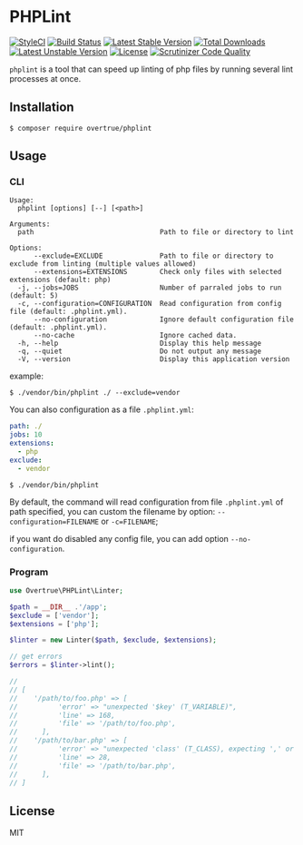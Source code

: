 PHPLint
=======

[![StyleCI](https://styleci.io/repos/64124312/shield)](https://styleci.io/repos/64124312)
[![Build Status](https://travis-ci.org/overtrue/phplint.svg?branch=master)](https://travis-ci.org/overtrue/phplint)
[![Latest Stable Version](https://poser.pugx.org/overtrue/phplint/v/stable.svg)](https://packagist.org/packages/overtrue/phplint) [![Total Downloads](https://poser.pugx.org/overtrue/phplint/downloads.svg)](https://packagist.org/packages/overtrue/phplint) [![Latest Unstable Version](https://poser.pugx.org/overtrue/phplint/v/unstable.svg)](https://packagist.org/packages/overtrue/phplint) [![License](https://poser.pugx.org/overtrue/phplint/license.svg)](https://packagist.org/packages/overtrue/phplint)
[![Scrutinizer Code Quality](https://scrutinizer-ci.com/g/overtrue/phplint/badges/quality-score.png?b=master)](https://scrutinizer-ci.com/g/overtrue/phplint/?branch=master)

`phplint` is a tool that can speed up linting of php files by running several lint processes at once.


## Installation

```shell
$ composer require overtrue/phplint
```

## Usage

### CLI

```shell
Usage:
  phplint [options] [--] [<path>]

Arguments:
  path                               Path to file or directory to lint

Options:
      --exclude=EXCLUDE              Path to file or directory to exclude from linting (multiple values allowed)
      --extensions=EXTENSIONS        Check only files with selected extensions (default: php)
  -j, --jobs=JOBS                    Number of parraled jobs to run (default: 5)
  -c, --configuration=CONFIGURATION  Read configuration from config file (default: .phplint.yml).
      --no-configuration             Ignore default configuration file (default: .phplint.yml).
      --no-cache                     Ignore cached data.
  -h, --help                         Display this help message
  -q, --quiet                        Do not output any message
  -V, --version                      Display this application version
```

example:

```shell
$ ./vendor/bin/phplint ./ --exclude=vendor
```

You can also configuration as a file `.phplint.yml`:

```yaml
path: ./
jobs: 10
extensions:
  - php
exclude:
  - vendor
```

```shell
$ ./vendor/bin/phplint
```

By default, the command will read configuration from file `.phplint.yml` of path specified, you can custom the filename by option: `--configuration=FILENAME` or `-c=FILENAME`;

if you want do disabled any config file, you can add option `--no-configuration`.

### Program

```php
use Overtrue\PHPLint\Linter;

$path = __DIR__ .'/app';
$exclude = ['vendor'];
$extensions = ['php'];

$linter = new Linter($path, $exclude, $extensions);

// get errors
$errors = $linter->lint();

//
// [
//    '/path/to/foo.php' => [
//          'error' => "unexpected '$key' (T_VARIABLE)",
//          'line' => 168,
//          'file' => '/path/to/foo.php',
//      ],
//    '/path/to/bar.php' => [
//          'error' => "unexpected 'class' (T_CLASS), expecting ',' or ';'",
//          'line' => 28,
//          'file' => '/path/to/bar.php',
//      ],
// ]
```

## License

MIT

